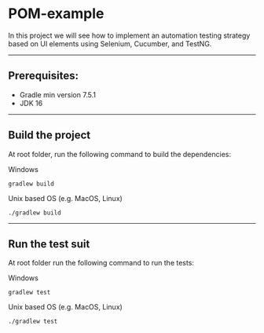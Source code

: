 # POM-example

In this project we will see how to implement an automation testing strategy based on UI elements using Selenium,
Cucumber, and TestNG.
_____

## Prerequisites:

* Gradle min version 7.5.1
* JDK 16

_____

## Build the project

At root folder, run the following command to build the dependencies:

Windows

```
gradlew build
```

Unix based OS (e.g. MacOS, Linux)

```
./gradlew build
```

_____

## Run the test suit

At root folder run the following command to run the tests:

Windows

```
gradlew test
```

Unix based OS (e.g. MacOS, Linux)

```
./gradlew test
```

